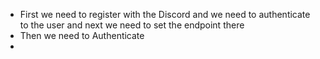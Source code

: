 - First we need to register with the Discord and we need to authenticate to the user and next we need to set the endpoint there
- Then we need to Authenticate
- 